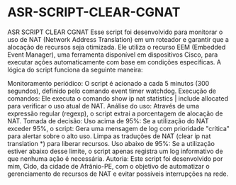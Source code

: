 # ASR-SCRIPT-CLEAR-CGNAT
ASR SCRIPT CLEAR CGNAT
Esse script foi desenvolvido para monitorar o uso de NAT (Network Address Translation) em um roteador e garantir que a alocação de recursos seja otimizada. Ele utiliza o recurso EEM (Embedded Event Manager), uma ferramenta disponível em dispositivos Cisco, para executar ações automaticamente com base em condições específicas. A lógica do script funciona da seguinte maneira:

Monitoramento periódico: O script é acionado a cada 5 minutos (300 segundos), definido pelo comando event timer watchdog.
Execução de comandos: Ele executa o comando show ip nat statistics | include allocated para verificar o uso atual de NAT.
Análise do uso: Através de uma expressão regular (regexp), o script extrai a porcentagem de alocação de NAT.
Tomada de decisão:
Uso acima de 95%: Se a utilização do NAT exceder 95%, o script:
Gera uma mensagem de log com prioridade "crítica" para alertar sobre o alto uso.
Limpa as traduções de NAT (clear ip nat translation *) para liberar recursos.
Uso abaixo de 95%: Se a utilização estiver abaixo desse limite, o script apenas registra um log informativo de que nenhuma ação é necessária.
Autoria: Este script foi desenvolvido por mim, Cido, da cidade de Afrânio-PE, com o objetivo de automatizar o gerenciamento de recursos de NAT e evitar possíveis interrupções na rede.
